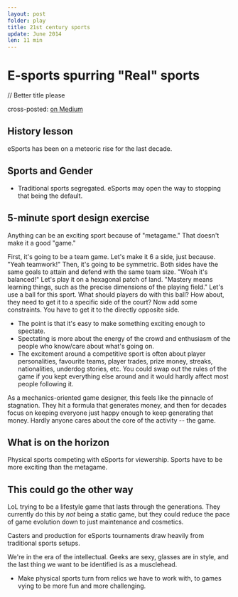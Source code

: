 ```yaml
---
layout: post
folder: play
title: 21st century sports
update: June 2014
len: 11 min
---
```

# E-sports spurring "Real" sports

// Better title please

<div class="essay-subtext">cross-posted: <a href="https://medium.com/@keerthiko">on Medium</a></div>

## History lesson
eSports has been on a meteoric rise for the last decade. 

## Sports and Gender
- Traditional sports segregated. eSports may open the way to stopping that being the default.

## 5-minute sport design exercise
Anything can be an exciting sport because of "metagame." That doesn't make it a good "game."

First, it's going to be a team game. Let's make it 6 a side, just because. "Yeah teamwork!"
Then, it's going to be symmetric. Both sides have the same goals to attain and defend with the same team size. "Woah it's balanced!"
Let's play it on a hexagonal patch of land. "Mastery means learning things, such as the precise dimensions of the playing field."
Let's use a ball for this sport. What should players do with this ball? How about, they need to get it to a specific side of the court?
Now add some constraints. You have to get it to the directly opposite side. 

- The point is that it's easy to make something exciting enough to spectate.
- Spectating is more about the energy of the crowd and enthusiasm of the people who  know/care about what's going on.
- The excitement around a competitive sport is often about player personalities, favourite teams, player trades, prize money, streaks, nationalities, underdog stories, etc. You could swap out the rules of the game if you kept everything else around and it would hardly affect most people following it.

As a mechanics-oriented game designer, this feels like the pinnacle of stagnation. They hit a formula that generates money, and then for decades focus on keeping everyone just happy enough to keep generating that money. Hardly anyone cares about the core of the activity -- the game.

## What is on the horizon
Physical sports competing with eSports for viewership. Sports have to be more exciting than the metagame.

## This could go the other way
LoL trying to be a lifestyle game that lasts through the generations. They currently do this by *not* being a static game, but they could reduce the pace of game evolution down to just maintenance and cosmetics.

Casters and production for eSports tournaments draw heavily from traditional sports setups.

We're in the era of the intellectual. Geeks are sexy, glasses are in style, and the last thing we want to be identified is as a musclehead.

- Make physical sports turn from relics we have to work with, to games vying to be more fun and more challenging.




